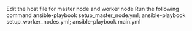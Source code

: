 
Edit the host file for master node and worker node
Run the following command
	ansible-playbook setup_master_node.yml;
	ansible-playbook setup_worker_nodes.yml;
	ansible-playbook main.yml